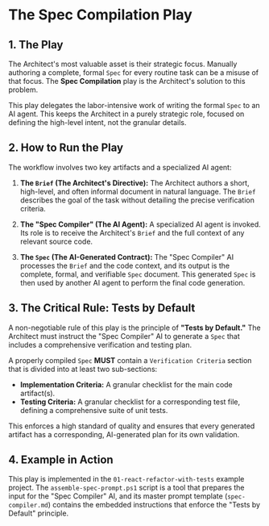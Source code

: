 # The Spec Compilation Play

## 1. The Play
The Architect's most valuable asset is their strategic focus. Manually authoring a complete, formal `Spec` for every routine task can be a misuse of that focus. The **Spec Compilation** play is the Architect's solution to this problem.

This play delegates the labor-intensive work of writing the formal `Spec` to an AI agent. This keeps the Architect in a purely strategic role, focused on defining the high-level intent, not the granular details.

## 2. How to Run the Play
The workflow involves two key artifacts and a specialized AI agent:

1.  **The `Brief` (The Architect's Directive):** The Architect authors a short, high-level, and often informal document in natural language. The `Brief` describes the goal of the task without detailing the precise verification criteria.

2.  **The "Spec Compiler" (The AI Agent):** A specialized AI agent is invoked. Its role is to receive the Architect's `Brief` and the full context of any relevant source code.

3.  **The `Spec` (The AI-Generated Contract):** The "Spec Compiler" AI processes the `Brief` and the code context, and its output is the complete, formal, and verifiable `Spec` document. This generated `Spec` is then used by another AI agent to perform the final code generation.

## 3. The Critical Rule: Tests by Default
A non-negotiable rule of this play is the principle of **"Tests by Default."** The Architect must instruct the "Spec Compiler" AI to generate a `Spec` that includes a comprehensive verification and testing plan.

A properly compiled `Spec` **MUST** contain a `Verification Criteria` section that is divided into at least two sub-sections:

*   **Implementation Criteria:** A granular checklist for the main code artifact(s).
*   **Testing Criteria:** A granular checklist for a corresponding test file, defining a comprehensive suite of unit tests.

This enforces a high standard of quality and ensures that every generated artifact has a corresponding, AI-generated plan for its own validation.

## 4. Example in Action
This play is implemented in the `01-react-refactor-with-tests` example project. The `assemble-spec-prompt.ps1` script is a tool that prepares the input for the "Spec Compiler" AI, and its master prompt template (`spec-compiler.md`) contains the embedded instructions that enforce the "Tests by Default" principle.
